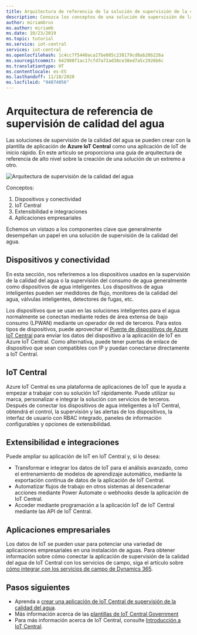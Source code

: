 ```yaml
---
title: Arquitectura de referencia de la solución de supervisión de la calidad del agua creada con Azure IoT Central | Microsoft Docs
description: Conozca los conceptos de una solución de supervisión de la calidad del agua creada con Azure IoT Central.
author: miriambrus
ms.author: miriamb
ms.date: 10/23/2019
ms.topic: tutorial
ms.service: iot-central
services: iot-central
ms.openlocfilehash: 1c4cc7f5440aca27be085c238179cd0ab20b226a
ms.sourcegitcommit: 642988f1ac17cfd7a72ad38ce38ed7a5c2926b6c
ms.translationtype: HT
ms.contentlocale: es-ES
ms.lasthandoff: 11/18/2020
ms.locfileid: "94874056"
---
```

# <a name="water-quality-monitoring-reference-architecture"></a>Arquitectura de referencia de supervisión de calidad del agua 



Las soluciones de supervisión de la calidad del agua se pueden crear con la plantilla de aplicación de **Azure IoT Central** como una aplicación de IoT de inicio rápido. En este artículo se proporciona una guía de arquitectura de referencia de alto nivel sobre la creación de una solución de un extremo a otro. 


![Arquitectura de supervisión de la calidad del agua](./media/concepts-waterqualitymonitoring-architecture/concepts-waterqualitymonitoring-architecture1.png)

Conceptos:

1. Dispositivos y conectividad  
1. IoT Central 
2. Extensibilidad e integraciones
3. Aplicaciones empresariales

Echemos un vistazo a los componentes clave que generalmente desempeñan un papel en una solución de supervisión de la calidad del agua.

## <a name="devices-and-connectivity"></a>Dispositivos y conectividad 
En esta sección, nos referiremos a los dispositivos usados en la supervisión de la calidad del agua o la supervisión del consumo de agua generalmente como dispositivos de agua inteligentes. Los dispositivos de agua inteligentes pueden ser medidores de flujo, monitores de la calidad del agua, válvulas inteligentes, detectores de fugas, etc.

Los dispositivos que se usan en las soluciones inteligentes para el agua normalmente se conectan mediante redes de área extensa de bajo consumo (LPWAN) mediante un operador de red de terceros. Para estos tipos de dispositivos, puede aprovechar el [Puente de dispositivos de Azure IoT Central](../core/howto-build-iotc-device-bridge.md) para enviar los datos del dispositivo a la aplicación de IoT en Azure IoT Central. Como alternativa, puede tener puertas de enlace de dispositivo que sean compatibles con IP y puedan conectarse directamente a IoT Central.

## <a name="iot-central"></a>IoT Central 
Azure IoT Central es una plataforma de aplicaciones de IoT que le ayuda a empezar a trabajar con su solución IoT rápidamente. Puede utilizar su marca, personalizar e integrar la solución con servicios de terceros.
Después de conectar los dispositivos de agua inteligentes a IoT Central, obtendrá el control, la supervisión y las alertas de los dispositivos, la interfaz de usuario con RBAC integrado, paneles de información configurables y opciones de extensibilidad. 

## <a name="extensibility-and-integrations"></a>Extensibilidad e integraciones
Puede ampliar su aplicación de IoT en IoT Central y, si lo desea:
* Transformar e integrar los datos de IoT para el análisis avanzado, como el entrenamiento de modelos de aprendizaje automático, mediante la exportación continua de datos de la aplicación de IoT Central.
* Automatizar flujos de trabajo en otros sistemas al desencadenar acciones mediante Power Automate o webhooks desde la aplicación de IoT Central.
* Acceder mediante programación a la aplicación IoT de IoT Central mediante las API de IoT Central.

## <a name="business-applications"></a>Aplicaciones empresariales 
Los datos de IoT se pueden usar para potenciar una variedad de aplicaciones empresariales en una instalación de aguas. Para obtener información sobre cómo conectar la aplicación de supervisión de la calidad del agua de IoT Central con los servicios de campo, siga el artículo sobre [cómo integrar con los servicios de campo de Dynamics 365](./how-to-configure-connected-field-services.md). 


## <a name="next-steps"></a>Pasos siguientes
* Aprenda a [crear una aplicación de IoT Central de supervisión de la calidad del agua](./tutorial-water-quality-monitoring.md).
* Más información acerca de las [plantillas de IoT Central Government](./overview-iot-central-government.md)
* Para más información acerca de IoT Central, consulte [Introducción a IoT Central](../core/overview-iot-central.md).
